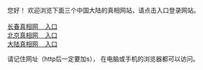  
 您好！ 欢迎浏览下面三个中国大陆的真相网站，请点击入口登录网站。 <br/>
 <br/>
 <a href="https://s3.amazonaws.com/ogate/show.htm?r873651&from=dlzx">长春真相网 &nbsp;&nbsp; 入口</a><br/>
 <a href="https://s3.amazonaws.com/ogate/show.htm?r873649&from=dlzx">北京真相网 &nbsp;&nbsp;  入口</a><br/>
 <a href="https://s3.amazonaws.com/ogate/show.htm?r873656&from=dlzx">大陆真相网 &nbsp;&nbsp;  入口</a><br/>
 
 请记住网址（http后一定要加s）， 在电脑或手机的浏览器都可以访问。
 
 
 
 
